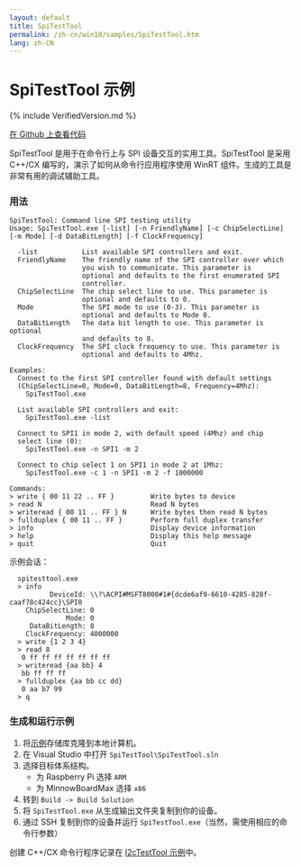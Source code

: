 ```yaml
---
layout: default
title: SpiTestTool
permalink: /zh-cn/win10/samples/SpiTestTool.htm
lang: zh-CN
---
```


# SpiTestTool 示例

{% include VerifiedVersion.md %}

[在 Github 上查看代码](https://github.com/ms-iot/samples/blob/develop/SpiTestTool/main.cpp)

SpiTestTool 是用于在命令行上与 SPI 设备交互的实用工具。SpiTestTool 是采用 C++/CX 编写的，演示了如何从命令行应用程序使用 WinRT 组件。生成的工具是非常有用的调试辅助工具。

### 用法

    SpiTestTool: Command line SPI testing utility
    Usage: SpiTestTool.exe [-list] [-n FriendlyName] [-c ChipSelectLine] [-m Mode] [-d DataBitLength] [-f ClockFrequency]

      -list           List available SPI controllers and exit.
      FriendlyName    The friendly name of the SPI controller over which
                      you wish to communicate. This parameter is
                      optional and defaults to the first enumerated SPI
                      controller.
      ChipSelectLine  The chip select line to use. This parameter is
                      optional and defaults to 0.
      Mode            The SPI mode to use (0-3). This parameter is
                      optional and defaults to Mode 0.
      DataBitLength   The data bit length to use. This parameter is optional
                      and defaults to 8.
      ClockFrequency  The SPI clock frequency to use. This parameter is
                      optional and defaults to 4Mhz.

    Examples:
      Connect to the first SPI controller found with default settings
      (ChipSelectLine=0, Mode=0, DataBitLength=8, Frequency=4Mhz):
        SpiTestTool.exe

      List available SPI controllers and exit:
        SpiTestTool.exe -list

      Connect to SPI1 in mode 2, with default speed (4Mhz) and chip
      select line (0):
        SpiTestTool.exe -n SPI1 -m 2

      Connect to chip select 1 on SPI1 in mode 2 at 1Mhz:
        SpiTestTool.exe -c 1 -n SPI1 -m 2 -f 1000000

    Commands:
    > write { 00 11 22 .. FF }         Write bytes to device
    > read N                           Read N bytes
    > writeread { 00 11 .. FF } N      Write bytes then read N bytes
    > fullduplex { 00 11 .. FF }       Perform full duplex transfer
    > info                             Display device information
    > help                             Display this help message
    > quit                             Quit

示例会话：

      spitesttool.exe
      > info
              DeviceId: \\?\ACPI#MSFT8000#1#{dcde6af9-6610-4285-828f-caaf78c424cc}\SPI0
        ChipSelectLine: 0
                  Mode: 0
         DataBitLength: 8
        ClockFrequency: 4000000
      > write {1 2 3 4}
      > read 8
       0 ff ff ff ff ff ff ff
      > writeread {aa bb} 4
       bb ff ff ff
      > fullduplex {aa bb cc dd}
       0 aa b7 99
      > q

### 生成和运行示例

1. 将[示例](https://github.com/ms-iot/samples)存储库克隆到本地计算机。
1. 在 Visual Studio 中打开 `SpiTestTool\SpiTestTool.sln`
1. 选择目标体系结构。
   - 为 Raspberry Pi 选择 `ARM`
   - 为 MinnowBoardMax 选择 `x86`
1. 转到 `Build -> Build Solution`
1. 将 `SpiTestTool.exe` 从生成输出文件夹复制到你的设备。
1. 通过 SSH 复制到你的设备并运行 `SpiTestTool.exe`（当然，需使用相应的命令行参数）

创建 C++/CX 命令行程序记录在 [I2cTestTool 示例](I2cTestTool.htm)中。